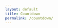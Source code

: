 ```yaml
---
layout: default
title: Countdown
permalink: /countdown/
---
```


<p id="countdown"></p>

<script src="/assets/stupid.js"></script>
<script>
var countDownDate = new Date("Jun 18, 2021 17:00:00").getTime();

var x = setInterval(function() {

  var now = new Date().getTime();
  var distance = countDownDate - now;
  var days = Math.floor(distance / (1000 * 60 * 60 * 24));
  var hours = Math.floor((distance % (1000 * 60 * 60 * 24)) / (1000 * 60 * 60));
  var minutes = Math.floor((distance % (1000 * 60 * 60)) / (1000 * 60));
  var seconds = Math.floor((distance % (1000 * 60)) / 1000);

  document.getElementById("countdown").innerHTML = days + "d " + hours + "h " + minutes + "m " + seconds + "s ";

  if (distance < 0) {
    clearInterval(x);
    document.getElementById("countdown").innerHTML = "Aqua Time!";
  }
}, 1000);
</script>
